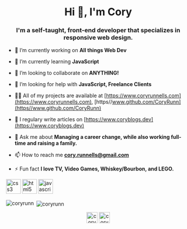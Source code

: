 <h1 align="center">Hi 👋, I'm Cory</h1>
<h3 align="center">I'm a self-taught, front-end developer that specializes in responsive web design.</h3>

- 🔭 I’m currently working on **All things Web Dev**

- 🌱 I’m currently learning **JavaScript**

- 👯 I’m looking to collaborate on **ANYTHING!**

- 🤝 I’m looking for help with **JavaScript, Freelance Clients**

- 👨‍💻 All of my projects are available at [https://www.coryrunnells.com](https://www.coryrunnells.com), [https//www.github.com/CoryRunn](https//www.github.com/CoryRunn)

- 📝 I regulary write articles on [https://www.coryblogs.dev](https://www.coryblogs.dev)

- 💬 Ask me about **Managing a career change, while also working full-time and raising a family.**

- 📫 How to reach me **cory.runnells@gmail.com**

- ⚡ Fun fact **I love TV, Video Games, Whiskey/Bourbon, and LEGO.**

<p align="left"><img src="https://devicons.github.io/devicon/devicon.git/icons/css3/css3-original-wordmark.svg" alt="css3" width="40" height="40"/> <img src="https://devicons.github.io/devicon/devicon.git/icons/html5/html5-original-wordmark.svg" alt="html5" width="40" height="40"/> <img src="https://devicons.github.io/devicon/devicon.git/icons/javascript/javascript-original.svg" alt="javascript" width="40" height="40"/></p><p><img align="left" src="https://github-readme-stats.vercel.app/api/top-langs/?username=coryrunn&layout=compact&hide=html" alt="coryrunn" /></p>

<p>&nbsp;<img align="center" src="https://github-readme-stats.vercel.app/api?username=coryrunn&show_icons=true" alt="coryrunn" /></p>

<p align="center">
<a href="https://twitter.com/coryrunn" target="blank"><img align="center" src="https://cdn.jsdelivr.net/npm/simple-icons@3.0.1/icons/twitter.svg" alt="coryrunn" height="30" width="30"/></a>
<a  href="https://linkedin.com/in/coryrunnells" target="blank"><img align="center" src="https://cdn.jsdelivr.net/npm/simple-icons@3.0.1/icons/linkedin.svg" alt="coryrunnells" height="30" width="30"/></a>
</p>
